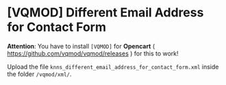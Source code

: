 # [VQMOD] Different Email Address for Contact Form
**Attention**: You have to install `[VQMOD]` for **Opencart** ( https://github.com/vqmod/vqmod/releases ) for this to work!

Upload the file `knns_different_email_address_for_contact_form.xml` inside the folder `/vqmod/xml/`.
